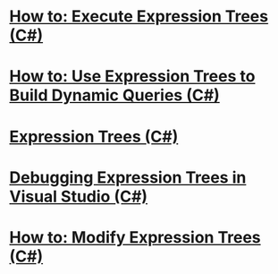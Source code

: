 # [How to: Execute Expression Trees (C#)](how-to-execute-expression-trees.md)
# [How to: Use Expression Trees to Build Dynamic Queries (C#)](how-to-use-expression-trees-to-build-dynamic-queries.md)
# [Expression Trees (C#)](index.md)
# [Debugging Expression Trees in Visual Studio (C#)](debugging-expression-trees-in-visual-studio.md)
# [How to: Modify Expression Trees (C#)](how-to-modify-expression-trees.md)
